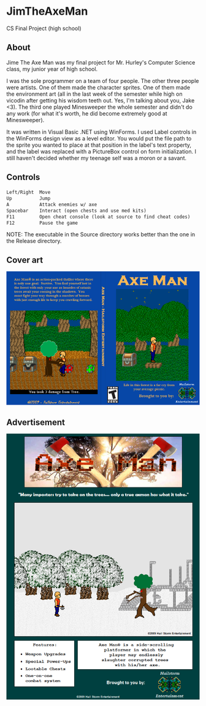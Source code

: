 # JimTheAxeMan
CS Final Project (high school)

## About

Jime The Axe Man was my final project for Mr. Hurley's Computer Science class, my junior year of high school.

I was the sole programmer on a team of four people. The other three people were artists. One of them made the character sprites. One of them made the environment art (all in the last week of the semester while high on vicodin after getting his wisdom teeth out. Yes, I'm talking about you, Jake <3). The third one played Minesweeper the whole semester and didn't do any work (for what it's worth, he did become extremely good at Minesweeper).

It was written in Visual Basic .NET using WinForms. I used Label controls in the WinForms design view as a level editor. You would put the file path to the sprite you wanted to place at that position in the label's text property, and the label was replaced with a PictureBox control on form initialization. I still haven't decided whether my teenage self was a moron or a savant.

## Controls

    Left/Right  Move
    Up          Jump
    A           Attack enemies w/ axe        
    Spacebar    Interact (open chests and use med kits)
    F11         Open cheat console (look at source to find cheat codes)
    F12         Pause the game

NOTE: The executable in the Source directory works better than the one in the Release directory.

## Cover art
![](Axe%20Man%20-%20Hailstorm%20Entertainment/CSGameProject%200.5%20Source/Images/CD%20Case%20Cover.PNG)

## Advertisement
![](Axe%20Man%20-%20Hailstorm%20Entertainment/CSGameProject%200.5%20Source/Images/Dan's%20Ad.PNG)
